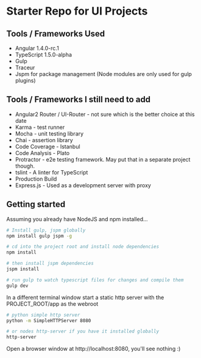 # Starter Repo for UI Projects


## Tools / Frameworks Used
 - Angular 1.4.0-rc.1
 - TypeScript 1.5.0-alpha
 - Gulp
 - Traceur
 - Jspm for package management (Node modules are only used for gulp plugins)
 
## Tools / Frameworks I still need to add
 - Angular2 Router / UI-Router - not sure which is the better choice at this date
 - Karma - test runner
 - Mocha - unit testing library
 - Chai - assertion library
 - Code Coverage - Istanbul
 - Code Analysis - Plato
 - Protractor - e2e testing framework. May put that in a separate project though.
 - tslint - A linter for TypeScript
 - Production Build
 - Express.js - Used as a development server with proxy
 
 ## Getting started
 
 Assuming you already have NodeJS and npm installed...
 
  ```bash
  # Install gulp, jspm globally
  npm install gulp jspm -g
  
  # cd into the project root and install node dependencies
  npm install
  
  # then install jspm dependencies
  jspm install
  
  # run gulp to watch typescript files for changes and compile them
  gulp dev
  
  ```
  
  In a different terminal window start a static http server with the PROJECT_ROOT/app as the webroot
  
  ```bash
  # python simple http server
  python -m SimpleHTTPServer 8080
  
  # or nodes http-server if you have it installed globally
  http-server
  ```
  
  Open a browser window at http://localhost:8080, you'll see nothing :)